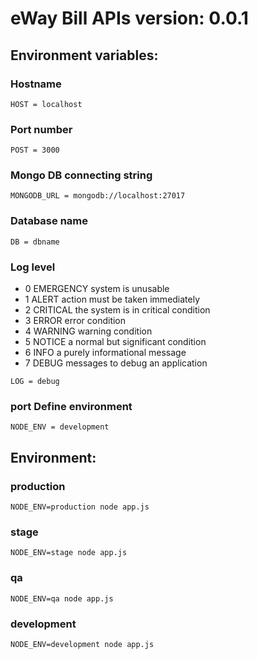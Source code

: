 # eWay Bill APIs  version: 0.0.1



## Environment variables:
### Hostname
```
HOST = localhost
```
### Port number
```
POST = 3000
```
### Mongo DB connecting string
```
MONGODB_URL = mongodb://localhost:27017
```
### Database name
```
DB = dbname
```
### Log level
* 0 EMERGENCY system is unusable
* 1 ALERT action must be taken immediately
* 2 CRITICAL the system is in critical condition
* 3 ERROR error condition
* 4 WARNING warning condition
* 5 NOTICE a normal but significant condition
* 6 INFO a purely informational message
* 7 DEBUG messages to debug an application
```
LOG = debug
```
### port Define environment
```
NODE_ENV = development
```
## Environment: 

### production
```
NODE_ENV=production node app.js
```

### stage
```
NODE_ENV=stage node app.js
```

### qa
```
NODE_ENV=qa node app.js
```

### development
```
NODE_ENV=development node app.js
```